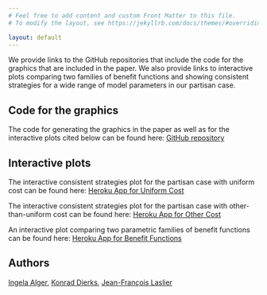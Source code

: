 ```yaml
---
# Feel free to add content and custom Front Matter to this file.
# To modify the layout, see https://jekyllrb.com/docs/themes/#overriding-theme-defaults

layout: default
---
```


We provide links to the GitHub repositories that include the code for the graphics that are included in the paper. We also provide links to interactive plots comparing two families of benefit functions and showing consistent strategies for a wide range of model parameters in our partisan case.

## Code for the graphics
The code for generating the graphics in the paper as well as for the interactive plots cited below can be found here: [GitHub repository](https://github.com/Konrad982/homo-moralis-turnout)

## Interactive plots
The interactive consistent strategies plot for the partisan case with uniform cost can be found here: [Heroku App for Uniform Cost](https://homo-moralis-interactive-tool-005ed7c008c4.herokuapp.com/ex_post_vis_uniform)

The interactive consistent strategies plot for the partisan case with other-than-uniform cost can be found here: [Heroku App for Other Cost](https://homo-moralis-interactive-tool-005ed7c008c4.herokuapp.com/ex_post_vis_other_cost)

An interactive plot comparing two parametric families of benefit functions can be found here: [Heroku App for Benefit Functions](https://homo-moralis-interactive-tool-005ed7c008c4.herokuapp.com/arctan_vs_gamma)

## Authors
[Ingela Alger](https://ingelaalger.weebly.com/), [Konrad Dierks](https://www.tse-fr.eu/people/konrad-dierks), [Jean-François Laslier](https://sites.google.com/site/jflaslierhomepage/)